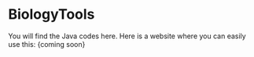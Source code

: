 # BiologyTools
You will find the Java codes here.
Here is a website where you can easily use this: {coming soon}

